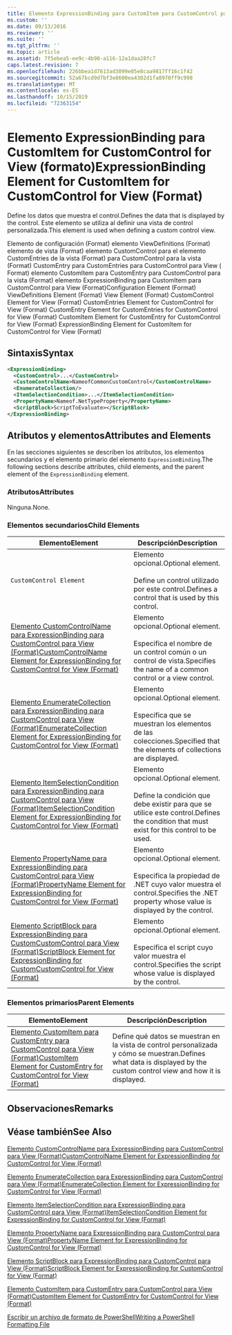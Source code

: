```yaml
---
title: Elemento ExpressionBinding para CustomItem para CustomControl para View (Format) | Microsoft Docs
ms.custom: ''
ms.date: 09/13/2016
ms.reviewer: ''
ms.suite: ''
ms.tgt_pltfrm: ''
ms.topic: article
ms.assetid: 7f5ebea5-ee9c-4b90-a116-12a1daa28fc7
caps.latest.revision: 7
ms.openlocfilehash: 226bbea1d7613ad3099e05e8caa9817ff16c1f42
ms.sourcegitcommit: 52a67bcd9d7bf3e8600ea4302d1fa8970ff9c998
ms.translationtype: MT
ms.contentlocale: es-ES
ms.lasthandoff: 10/15/2019
ms.locfileid: "72363154"
---
```

# <a name="expressionbinding-element-for-customitem-for-customcontrol-for-view-format"></a><span data-ttu-id="012c9-102">Elemento ExpressionBinding para CustomItem for CustomControl for View (formato)</span><span class="sxs-lookup"><span data-stu-id="012c9-102">ExpressionBinding Element for CustomItem for CustomControl for View (Format)</span></span>

<span data-ttu-id="012c9-103">Define los datos que muestra el control.</span><span class="sxs-lookup"><span data-stu-id="012c9-103">Defines the data that is displayed by the control.</span></span> <span data-ttu-id="012c9-104">Este elemento se utiliza al definir una vista de control personalizada.</span><span class="sxs-lookup"><span data-stu-id="012c9-104">This element is used when defining a custom control view.</span></span>

<span data-ttu-id="012c9-105">Elemento de configuración (Format) elemento ViewDefinitions (Format) elemento de vista (Format) elemento CustomControl para el elemento CustomEntries de la vista (Format) para CustomControl para la vista (Format) CustomEntry para CustomEntries para CustomControl para View ( Format) elemento CustomItem para CustomEntry para CustomControl para la vista (Format) elemento ExpressionBinding para CustomItem para CustomControl para View (Format)</span><span class="sxs-lookup"><span data-stu-id="012c9-105">Configuration Element (Format) ViewDefinitions Element (Format) View Element (Format) CustomControl Element for View (Format) CustomEntries Element for CustomControl for View (Format) CustomEntry Element for CustomEntries for CustomControl for View (Format) CustomItem Element for CustomEntry for CustomControl for View (Format) ExpressionBinding Element for CustomItem for CustomControl for View (Format)</span></span>

## <a name="syntax"></a><span data-ttu-id="012c9-106">Sintaxis</span><span class="sxs-lookup"><span data-stu-id="012c9-106">Syntax</span></span>

```xml
<ExpressionBinding>
  <CustomControl>...</CustomControl>
  <CustomControlName>NameofCommonCustomControl</CustomControlName>
  <EnumerateCollection/>
  <ItemSelectionCondition>...</ItemSelectionCondition>
  <PropertyName>Nameof.NetTypeProperty</PropertyName>
  <ScriptBlock>ScriptToEvaluate></ScriptBlock>
</ExpressionBinding>
```

## <a name="attributes-and-elements"></a><span data-ttu-id="012c9-107">Atributos y elementos</span><span class="sxs-lookup"><span data-stu-id="012c9-107">Attributes and Elements</span></span>

<span data-ttu-id="012c9-108">En las secciones siguientes se describen los atributos, los elementos secundarios y el elemento primario del elemento `ExpressionBinding`.</span><span class="sxs-lookup"><span data-stu-id="012c9-108">The following sections describe attributes, child elements, and the parent element of the `ExpressionBinding` element.</span></span>

### <a name="attributes"></a><span data-ttu-id="012c9-109">Atributos</span><span class="sxs-lookup"><span data-stu-id="012c9-109">Attributes</span></span>

<span data-ttu-id="012c9-110">Ninguna.</span><span class="sxs-lookup"><span data-stu-id="012c9-110">None.</span></span>

### <a name="child-elements"></a><span data-ttu-id="012c9-111">Elementos secundarios</span><span class="sxs-lookup"><span data-stu-id="012c9-111">Child Elements</span></span>

|<span data-ttu-id="012c9-112">Elemento</span><span class="sxs-lookup"><span data-stu-id="012c9-112">Element</span></span>|<span data-ttu-id="012c9-113">Descripción</span><span class="sxs-lookup"><span data-stu-id="012c9-113">Description</span></span>|
|-------------|-----------------|
|`CustomControl Element`|<span data-ttu-id="012c9-114">Elemento opcional.</span><span class="sxs-lookup"><span data-stu-id="012c9-114">Optional element.</span></span><br /><br /> <span data-ttu-id="012c9-115">Define un control utilizado por este control.</span><span class="sxs-lookup"><span data-stu-id="012c9-115">Defines a control that is used by this control.</span></span>|
|[<span data-ttu-id="012c9-116">Elemento CustomControlName para ExpressionBinding para CustomControl para View (Format)</span><span class="sxs-lookup"><span data-stu-id="012c9-116">CustomControlName Element for ExpressionBinding for CustomControl for View (Format)</span></span>](./customcontrolname-element-for-expressionbinding-for-customcontrol-for-view-format.md)|<span data-ttu-id="012c9-117">Elemento opcional.</span><span class="sxs-lookup"><span data-stu-id="012c9-117">Optional element.</span></span><br /><br /> <span data-ttu-id="012c9-118">Especifica el nombre de un control común o un control de vista.</span><span class="sxs-lookup"><span data-stu-id="012c9-118">Specifies the name of a common control or a view control.</span></span>|
|[<span data-ttu-id="012c9-119">Elemento EnumerateCollection para ExpressionBinding para CustomControl para View (Format)</span><span class="sxs-lookup"><span data-stu-id="012c9-119">EnumerateCollection Element for ExpressionBinding for CustomControl for View (Format)</span></span>](./enumeratecollection-element-for-expressionbinding-for-customcontrol-for-view-format.md)|<span data-ttu-id="012c9-120">Elemento opcional.</span><span class="sxs-lookup"><span data-stu-id="012c9-120">Optional element.</span></span><br /><br /> <span data-ttu-id="012c9-121">Especifica que se muestran los elementos de las colecciones.</span><span class="sxs-lookup"><span data-stu-id="012c9-121">Specified that the elements of collections are displayed.</span></span>|
|[<span data-ttu-id="012c9-122">Elemento ItemSelectionCondition para ExpressionBinding para CustomControl para View (Format)</span><span class="sxs-lookup"><span data-stu-id="012c9-122">ItemSelectionCondition Element for ExpressionBinding for CustomControl for View (Format)</span></span>](./itemselectioncondition-element-for-expressionbinding-for-customcontrol-format.md)|<span data-ttu-id="012c9-123">Elemento opcional.</span><span class="sxs-lookup"><span data-stu-id="012c9-123">Optional element.</span></span><br /><br /> <span data-ttu-id="012c9-124">Define la condición que debe existir para que se utilice este control.</span><span class="sxs-lookup"><span data-stu-id="012c9-124">Defines the condition that must exist for this control to be used.</span></span>|
|[<span data-ttu-id="012c9-125">Elemento PropertyName para ExpressionBinding para CustomControl para View (Format)</span><span class="sxs-lookup"><span data-stu-id="012c9-125">PropertyName Element for ExpressionBinding for CustomControl for View (Format)</span></span>](./propertyname-element-for-expressionbinding-for-customcontrol-for-view-format.md)|<span data-ttu-id="012c9-126">Elemento opcional.</span><span class="sxs-lookup"><span data-stu-id="012c9-126">Optional element.</span></span><br /><br /> <span data-ttu-id="012c9-127">Especifica la propiedad de .NET cuyo valor muestra el control.</span><span class="sxs-lookup"><span data-stu-id="012c9-127">Specifies the .NET property whose value is displayed by the control.</span></span>|
|[<span data-ttu-id="012c9-128">Elemento ScriptBlock para ExpressionBinding para CustomCustomControl para View (Format)</span><span class="sxs-lookup"><span data-stu-id="012c9-128">ScriptBlock Element for ExpressionBinding for CustomCustomControl for View (Format)</span></span>](./scriptblock-element-for-expressionbinding-for-customcontrol-for-view-format.md)|<span data-ttu-id="012c9-129">Elemento opcional.</span><span class="sxs-lookup"><span data-stu-id="012c9-129">Optional element.</span></span><br /><br /> <span data-ttu-id="012c9-130">Especifica el script cuyo valor muestra el control.</span><span class="sxs-lookup"><span data-stu-id="012c9-130">Specifies the script whose value is displayed by the control.</span></span>|

### <a name="parent-elements"></a><span data-ttu-id="012c9-131">Elementos primarios</span><span class="sxs-lookup"><span data-stu-id="012c9-131">Parent Elements</span></span>

|<span data-ttu-id="012c9-132">Elemento</span><span class="sxs-lookup"><span data-stu-id="012c9-132">Element</span></span>|<span data-ttu-id="012c9-133">Descripción</span><span class="sxs-lookup"><span data-stu-id="012c9-133">Description</span></span>|
|-------------|-----------------|
|[<span data-ttu-id="012c9-134">Elemento CustomItem para CustomEntry para CustomControl para View (Format)</span><span class="sxs-lookup"><span data-stu-id="012c9-134">CustomItem Element for CustomEntry for CustomControl for View (Format)</span></span>](./customitem-element-for-customentry-for-customcontrol-for-view-format.md)|<span data-ttu-id="012c9-135">Define qué datos se muestran en la vista de control personalizada y cómo se muestran.</span><span class="sxs-lookup"><span data-stu-id="012c9-135">Defines what data is displayed by the custom control view and how it is displayed.</span></span>|

## <a name="remarks"></a><span data-ttu-id="012c9-136">Observaciones</span><span class="sxs-lookup"><span data-stu-id="012c9-136">Remarks</span></span>

## <a name="see-also"></a><span data-ttu-id="012c9-137">Véase también</span><span class="sxs-lookup"><span data-stu-id="012c9-137">See Also</span></span>

[<span data-ttu-id="012c9-138">Elemento CustomControlName para ExpressionBinding para CustomControl para View (Format)</span><span class="sxs-lookup"><span data-stu-id="012c9-138">CustomControlName Element for ExpressionBinding for CustomControl for View (Format)</span></span>](./customcontrolname-element-for-expressionbinding-for-customcontrol-for-view-format.md)

[<span data-ttu-id="012c9-139">Elemento EnumerateCollection para ExpressionBinding para CustomControl para View (Format)</span><span class="sxs-lookup"><span data-stu-id="012c9-139">EnumerateCollection Element for ExpressionBinding for CustomControl for View (Format)</span></span>](./enumeratecollection-element-for-expressionbinding-for-customcontrol-for-view-format.md)

[<span data-ttu-id="012c9-140">Elemento ItemSelectionCondition para ExpressionBinding para CustomControl para View (Format)</span><span class="sxs-lookup"><span data-stu-id="012c9-140">ItemSelectionCondition Element for ExpressionBinding for CustomControl for View (Format)</span></span>](./itemselectioncondition-element-for-expressionbinding-for-customcontrol-format.md)

[<span data-ttu-id="012c9-141">Elemento PropertyName para ExpressionBinding para CustomControl para View (Format)</span><span class="sxs-lookup"><span data-stu-id="012c9-141">PropertyName Element for ExpressionBinding for CustomControl for View (Format)</span></span>](./propertyname-element-for-expressionbinding-for-customcontrol-for-view-format.md)

[<span data-ttu-id="012c9-142">Elemento ScriptBlock para ExpressionBinding para CustomControl para View (Format)</span><span class="sxs-lookup"><span data-stu-id="012c9-142">ScriptBlock Element for ExpressionBinding for CustomControl for View (Format)</span></span>](./scriptblock-element-for-expressionbinding-for-customcontrol-for-view-format.md)

[<span data-ttu-id="012c9-143">Elemento CustomItem para CustomEntry para CustomControl para View (Format)</span><span class="sxs-lookup"><span data-stu-id="012c9-143">CustomItem Element for CustomEntry for CustomControl for View (Format)</span></span>](./customitem-element-for-customentry-for-customcontrol-for-view-format.md)

[<span data-ttu-id="012c9-144">Escribir un archivo de formato de PowerShell</span><span class="sxs-lookup"><span data-stu-id="012c9-144">Writing a PowerShell Formatting File</span></span>](./writing-a-powershell-formatting-file.md)
